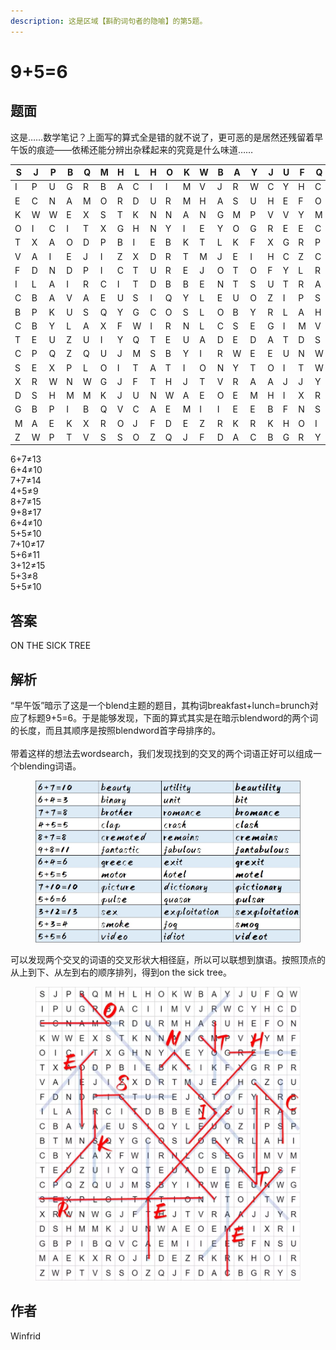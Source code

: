 ```yaml
---
description: 这是区域【斟酌词句者的隐喻】的第5题。
---
```


# 9+5=6

## 题面

这是……数学笔记？上面写的算式全是错的就不说了，更可恶的是居然还残留着早午饭的痕迹——依稀还能分辨出杂糅起来的究竟是什么味道……

<table><thead><tr><th width="19">S</th><th width="21">J</th><th width="21">P</th><th width="19">B</th><th width="21">Q</th><th width="19">M</th><th width="19">H</th><th width="21">L</th><th width="18">H</th><th width="21">O</th><th width="19">K</th><th width="21">W</th><th width="19">B</th><th width="21">A</th><th width="21">Y</th><th width="19">J</th><th width="19">U</th><th width="19">F</th><th width="21">Q</th><th width="21">W</th></tr></thead><tbody><tr><td>I</td><td>P</td><td>U</td><td>G</td><td>R</td><td>B</td><td>A</td><td>C</td><td>I</td><td>I</td><td>M</td><td>V</td><td>J</td><td>R</td><td>W</td><td>C</td><td>Y</td><td>H</td><td>C</td><td>D</td></tr><tr><td>E</td><td>C</td><td>N</td><td>A</td><td>M</td><td>O</td><td>R</td><td>D</td><td>U</td><td>R</td><td>M</td><td>H</td><td>A</td><td>S</td><td>U</td><td>H</td><td>E</td><td>F</td><td>O</td><td>N</td></tr><tr><td>K</td><td>W</td><td>W</td><td>E</td><td>X</td><td>S</td><td>T</td><td>K</td><td>N</td><td>N</td><td>A</td><td>N</td><td>G</td><td>M</td><td>P</td><td>V</td><td>V</td><td>Y</td><td>M</td><td>F</td></tr><tr><td>O</td><td>I</td><td>C</td><td>I</td><td>T</td><td>X</td><td>G</td><td>H</td><td>N</td><td>Y</td><td>I</td><td>E</td><td>Y</td><td>O</td><td>G</td><td>R</td><td>E</td><td>E</td><td>C</td><td>E</td></tr><tr><td>T</td><td>X</td><td>A</td><td>O</td><td>D</td><td>P</td><td>B</td><td>I</td><td>E</td><td>B</td><td>K</td><td>T</td><td>L</td><td>K</td><td>F</td><td>X</td><td>G</td><td>R</td><td>P</td><td>R</td></tr><tr><td>V</td><td>A</td><td>I</td><td>E</td><td>J</td><td>I</td><td>Z</td><td>X</td><td>D</td><td>R</td><td>T</td><td>M</td><td>J</td><td>E</td><td>I</td><td>H</td><td>C</td><td>Z</td><td>C</td><td>U</td></tr><tr><td>F</td><td>D</td><td>N</td><td>D</td><td>P</td><td>I</td><td>C</td><td>T</td><td>U</td><td>R</td><td>E</td><td>J</td><td>O</td><td>T</td><td>O</td><td>F</td><td>Y</td><td>L</td><td>R</td><td>B</td></tr><tr><td>I</td><td>L</td><td>A</td><td>I</td><td>R</td><td>C</td><td>I</td><td>T</td><td>D</td><td>B</td><td>B</td><td>E</td><td>N</td><td>T</td><td>S</td><td>U</td><td>T</td><td>R</td><td>A</td><td>B</td></tr><tr><td>C</td><td>B</td><td>A</td><td>V</td><td>A</td><td>E</td><td>U</td><td>S</td><td>I</td><td>Q</td><td>Y</td><td>L</td><td>E</td><td>U</td><td>O</td><td>Z</td><td>I</td><td>P</td><td>S</td><td>P</td></tr><tr><td>B</td><td>P</td><td>K</td><td>U</td><td>S</td><td>Q</td><td>Y</td><td>G</td><td>C</td><td>O</td><td>S</td><td>L</td><td>O</td><td>B</td><td>Y</td><td>R</td><td>L</td><td>A</td><td>H</td><td>I</td></tr><tr><td>C</td><td>B</td><td>Y</td><td>L</td><td>A</td><td>X</td><td>F</td><td>W</td><td>I</td><td>R</td><td>N</td><td>L</td><td>C</td><td>S</td><td>E</td><td>G</td><td>I</td><td>M</td><td>V</td><td>M</td></tr><tr><td>T</td><td>E</td><td>U</td><td>Z</td><td>U</td><td>I</td><td>Y</td><td>Q</td><td>T</td><td>E</td><td>U</td><td>A</td><td>D</td><td>E</td><td>D</td><td>A</td><td>T</td><td>D</td><td>S</td><td>F</td></tr><tr><td>C</td><td>P</td><td>Q</td><td>Z</td><td>Q</td><td>U</td><td>J</td><td>M</td><td>S</td><td>B</td><td>Y</td><td>I</td><td>R</td><td>W</td><td>E</td><td>E</td><td>U</td><td>N</td><td>W</td><td>G</td></tr><tr><td>S</td><td>E</td><td>X</td><td>P</td><td>L</td><td>O</td><td>I</td><td>T</td><td>A</td><td>T</td><td>I</td><td>O</td><td>N</td><td>Y</td><td>T</td><td>O</td><td>I</td><td>T</td><td>W</td><td>F</td></tr><tr><td>X</td><td>R</td><td>W</td><td>N</td><td>W</td><td>G</td><td>J</td><td>F</td><td>T</td><td>H</td><td>J</td><td>T</td><td>V</td><td>R</td><td>A</td><td>A</td><td>J</td><td>J</td><td>Y</td><td>R</td></tr><tr><td>D</td><td>S</td><td>H</td><td>M</td><td>M</td><td>K</td><td>J</td><td>U</td><td>N</td><td>W</td><td>A</td><td>E</td><td>O</td><td>E</td><td>M</td><td>H</td><td>I</td><td>X</td><td>R</td><td>I</td></tr><tr><td>G</td><td>B</td><td>P</td><td>I</td><td>B</td><td>Q</td><td>V</td><td>C</td><td>A</td><td>E</td><td>M</td><td>I</td><td>I</td><td>E</td><td>E</td><td>B</td><td>F</td><td>N</td><td>S</td><td>U</td></tr><tr><td>M</td><td>A</td><td>E</td><td>K</td><td>X</td><td>R</td><td>O</td><td>J</td><td>F</td><td>D</td><td>E</td><td>Z</td><td>R</td><td>K</td><td>R</td><td>K</td><td>H</td><td>O</td><td>I</td><td>R</td></tr><tr><td>Z</td><td>W</td><td>P</td><td>T</td><td>V</td><td>S</td><td>S</td><td>O</td><td>Z</td><td>Q</td><td>J</td><td>F</td><td>D</td><td>A</td><td>C</td><td>B</td><td>G</td><td>R</td><td>Y</td><td>S</td></tr></tbody></table>

6+7≠13\
6+4≠10\
7+7≠14\
4+5≠9\
8+7≠15\
9+8≠17\
6+4≠10\
5+5≠10\
7+10≠17\
5+6≠11\
3+12≠15\
5+3≠8\
5+5≠10

## 答案

ON THE SICK TREE

## 解析

“早午饭”暗示了这是一个blend主题的题目，其构词breakfast+lunch=brunch对应了标题9+5=6。于是能够发现，下面的算式其实是在暗示blendword的两个词的长度，而且其顺序是按照blendword首字母排序的。\
\
带着这样的想法去wordsearch，我们发现找到的交叉的两个词语正好可以组成一个blending词语。

<figure><img src="../../../.gitbook/assets/image (36).png" alt=""><figcaption></figcaption></figure>

可以发现两个交叉的词语的交叉形状大相径庭，所以可以联想到旗语。按照顶点的从上到下、从左到右的顺序排列，得到on the sick tree。

<figure><img src="../../../.gitbook/assets/image (35).png" alt=""><figcaption></figcaption></figure>

## 作者

Winfrid
